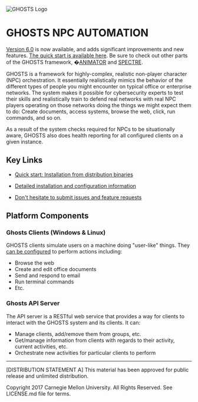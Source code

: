 ![GHOSTS Logo](https://github.com/cmu-sei/GHOSTS/blob/master/assets/ghosts-logo.jpg)

# GHOSTS NPC AUTOMATION

[Version 6.0](https://github.com/cmu-sei/GHOSTS/wiki/v6.0.0-RELEASE-Notes) is now available, and adds significant improvements and new features. [The quick start is available here](https://github.com/cmu-sei/GHOSTS/wiki/Installation-from-distribution-binaries). Be sure to check out other parts of the GHOSTS framework, �[ANIMATOR](https://github.com/cmu-sei/GHOSTS-ANIMATOR) and [SPECTRE](https://github.com/cmu-sei/GHOSTS-SPECTRE).

GHOSTS is a framework for highly-complex, realistic non-player character (NPC) orchestration. It essentially realistically mimics the behavior of the different types of people you might encounter on  typical office or enterprise networks. The system makes it possible for cybersecurity experts to test their skills and realistically train to defend real networks with real NPC players operating on those networks doing the things we might expect them to do: Create documents, access systems, browse the web, click, run commands, and so on.

As a result of the system checks required for NPCs to be situationally aware, GHOSTS also does health reporting for all configured clients on a given instance.

## Key Links

* [Quick start: Installation from distribution binaries](https://github.com/cmu-sei/GHOSTS/wiki/Installation-from-distribution-binaries)

* [Detailed installation and configuration information](https://github.com/cmu-sei/GHOSTS/wiki)

* [Don't hesitate to submit issues and feature requests](https://github.com/cmu-sei/GHOSTS/issues)

## Platform Components

### Ghosts Clients (Windows & Linux)

GHOSTS clients simulate users on a machine doing "user-like" things. They [can be configured](https://github.com/cmu-sei/GHOSTS/wiki/Configuring-the-Windows-Client) to perform actions including:

* Browse the web
* Create and edit office documents
* Send and respond to email
* Run terminal commands
* Etc.

### Ghosts API Server

The API server is a RESTful web service that provides a way for clients to interact with the GHOSTS system and its clients. It can:

* Manage clients, add/remove them from groups, etc.
* Get/manage information from clients with regards to their activity, current activities, etc.
* Orchestrate new activities for particular clients to perform

---

[DISTRIBUTION STATEMENT A] This material has been approved for public release and unlimited distribution.

Copyright 2017 Carnegie Mellon University. All Rights Reserved. See LICENSE.md file for terms.
